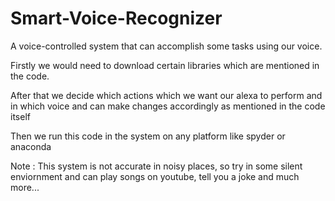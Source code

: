 # Smart-Voice-Recognizer
A voice-controlled system that can accomplish some tasks using our voice.

Firstly we would need to download certain libraries which are mentioned in the code.

After that we decide which actions which we want our alexa to perform and in which voice and can make changes accordingly as mentioned in the code itself

Then we run this code in the system on any platform like spyder or anaconda

Note : This system is not accurate in noisy places, so try in some silent enviornment and can play songs on youtube, tell you a joke and much more...
